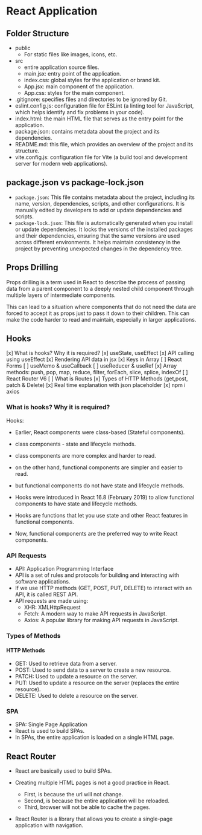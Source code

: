 # React Application

## Folder Structure

- public
  - For static files like images, icons, etc.
- src
  - entire application source files.
  - main.jsx: entry point of the application.
  - index.css: global styles for the application or brand kit.
  - App.jsx: main component of the application.
  - App.css: styles for the main component.
- .gitignore: specifies files and directories to be ignored by Git.
- eslint.config.js: configuration file for ESLint (a linting tool for JavaScript, which helps identify and fix problems in your code).
- index.html: the main HTML file that serves as the entry point for the application.
- package.json: contains metadata about the project and its dependencies.
- README.md: this file, which provides an overview of the project and its structure.
- vite.config.js: configuration file for Vite (a build tool and development server for modern web applications).

## package.json vs package-lock.json

- `package.json`: This file contains metadata about the project, including its name, version, dependencies, scripts, and other configurations. It is manually edited by developers to add or update dependencies and scripts.
- `package-lock.json`: This file is automatically generated when you install or update dependencies. It locks the versions of the installed packages and their dependencies, ensuring that the same versions are used across different environments. It helps maintain consistency in the project by preventing unexpected changes in the dependency tree.

## Props Drilling

Props drilling is a term used in React to describe the process of passing data from a parent component to a deeply nested child component through multiple layers of intermediate components.

This can lead to a situation where components that do not need the data are forced to accept it as props just to pass it down to their children. This can make the code harder to read and maintain, especially in larger applications.

## Hooks

[x] What is hooks? Why it is required?
[x] useState, useEffect
[x] API calling using useEffect
[x] Rendering API data in jsx
[x] Keys in Array
[ ] React Forms
[ ] useMemo & useCallback
[ ] useReducer & useRef
[x] Array methods: push, pop, map, reduce, filter, forEach, slice, splice, indexOf
[ ] React Router V6
[ ] What is Routes
[x] Types of HTTP Methods (get,post, patch & Delete)
[x] Real time explanation with json placeholder
[x] npm i axios

### What is hooks? Why it is required?

Hooks:

- Earlier, React components were class-based (Stateful components).
- class components - state and lifecycle methods.
- class components are more complex and harder to read.

- on the other hand, functional components are simpler and easier to read.
- but functional components do not have state and lifecycle methods.
- Hooks were introduced in React 16.8 (February 2019) to allow functional components to have state and lifecycle methods.

- Hooks are functions that let you use state and other React features in functional components.
- Now, functional components are the preferred way to write React components.

### API Requests

- API: Application Programming Interface
- API is a set of rules and protocols for building and interacting with software applications.
- If we use HTTP methods (GET, POST, PUT, DELETE) to interact with an API, it is called REST API.
- API requests are made using:
  - XHR: XMLHttpRequest
  - Fetch: A modern way to make API requests in JavaScript.
  - Axios: A popular library for making API requests in JavaScript.

### Types of Methods

#### HTTP Methods

- GET: Used to retrieve data from a server.
- POST: Used to send data to a server to create a new resource.
- PATCH: Used to update a resource on the server.
- PUT: Used to update a resource on the server (replaces the entire resource).
- DELETE: Used to delete a resource on the server.

### SPA

- SPA: Single Page Application
- React is used to build SPAs.
- In SPAs, the entire application is loaded on a single HTML page.

## React Router

- React are basically used to build SPAs.
- Creating multiple HTML pages is not a good practice in React.

  - First, is because the url will not change.
  - Second, is because the entire application will be reloaded.
  - Third, browser will not be able to cache the pages.

- React Router is a library that allows you to create a single-page application with navigation.
